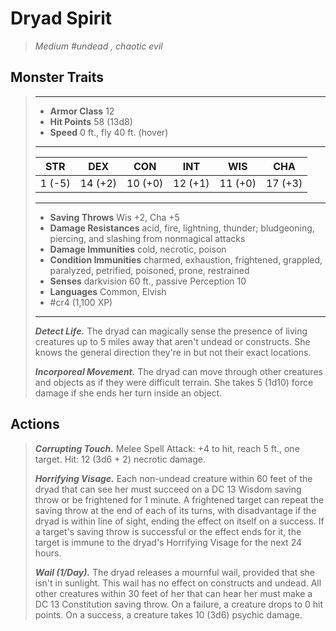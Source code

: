 # Dryad Spirit
>*Medium #undead , chaotic evil*
## Monster Traits
>___
>- **Armor Class** 12
>- **Hit Points** 58 (13d8)
>- **Speed** 0 ft., fly 40 ft. (hover)
>___
>|STR|DEX|CON|INT|WIS|CHA|
>|:---:|:---:|:---:|:---:|:---:|:---:|
>|1 (-5)|14 (+2)|10 (+0)|12 (+1)|11 (+0)|17 (+3)|
>___
>- **Saving Throws** Wis +2, Cha +5
>- **Damage Resistances** acid, fire, lightning, thunder; bludgeoning, piercing, and slashing from nonmagical attacks
>- **Damage Immunities** cold, necrotic, poison
>- **Condition Immunities** charmed, exhaustion, frightened, grappled, paralyzed, petrified, poisoned, prone, restrained
>- **Senses** darkvision 60 ft., passive Perception 10
>- **Languages** Common, Elvish
>- #cr4 (1,100 XP)
>___
>***Detect Life.*** The dryad can magically sense the presence of living creatures up to 5 miles away that aren't undead or constructs. She knows the general direction they're in but not their exact locations.  
>
>***Incorporeal Movement.*** The dryad can move through other creatures and objects as if they were difficult terrain. She takes 5 (1d10) force damage if she ends her turn inside an object.  
>
## Actions
>***Corrupting Touch.*** Melee Spell Attack: +4 to hit, reach 5 ft., one target. Hit: 12 (3d6 + 2) necrotic damage.  
>
>***Horrifying Visage.*** Each non-undead creature within 60 feet of the dryad that can see her must succeed on a DC 13 Wisdom saving throw or be frightened for 1 minute. A frightened target can repeat the saving throw at the end of each of its turns, with disadvantage if the dryad is within line of sight, ending the effect on itself on a success. If a target's saving throw is successful or the effect ends for it, the target is immune to the dryad's Horrifying Visage for the next 24 hours.  
>
>***Wail (1/Day).*** The dryad releases a mournful wail, provided that she isn't in sunlight. This wail has no effect on constructs and undead. All other creatures within 30 feet of her that can hear her must make a DC 13 Constitution saving throw. On a failure, a creature drops to 0 hit points. On a success, a creature takes 10 (3d6) psychic damage.